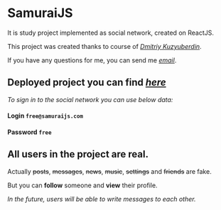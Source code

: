 # SamuraiJS

It is study project implemented as social network, created on ReactJS.

This project was created thanks to course of *[Dmitriy Kuzyuberdin](https://www.youtube.com/itkamasutra)*.

If you have any questions for me, you can send me *[email](iaydynov1998@gmail.com)*.

## Deployed project you can find *[here](https://isaywtf.github.io/react-study-project/)*

*To sign in to the social network you can use below data:*

#### Login `free@samuraijs.com`

#### Password `free`

## All users in the project are real.

Actually ~~posts~~, ~~messages~~, ~~news~~, ~~music~~, ~~settings~~ and ~~friends~~ are fake.

But you can **follow** someone and **view** their profile.

*In the future, users will be able to write messages to each other.* 
